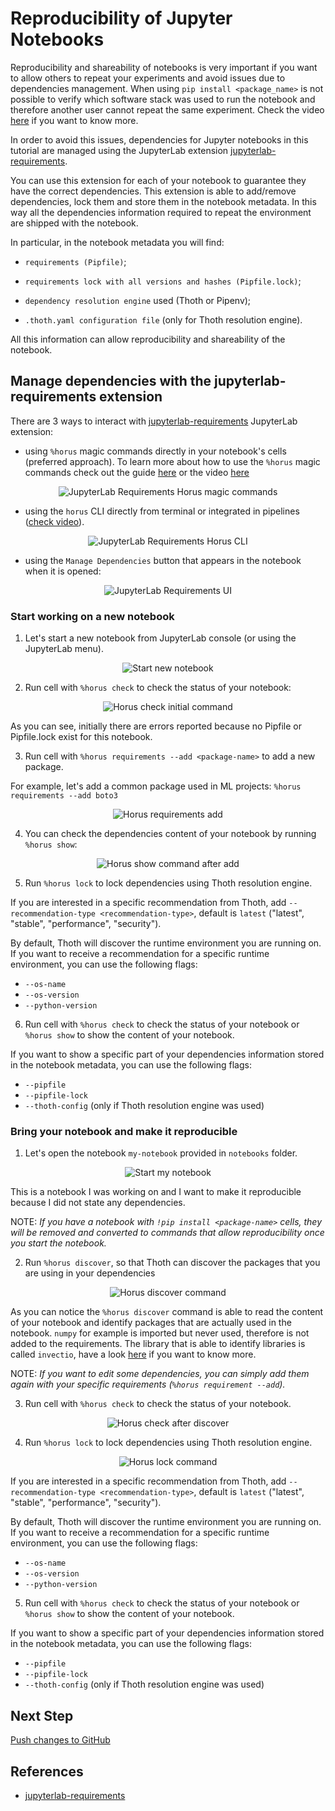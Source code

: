 # Reproducibility of Jupyter Notebooks

Reproducibility and shareability of notebooks is very important if you want to allow others to repeat your experiments and avoid issues due to dependencies management.
When using `pip install <package_name>` is not possible to verify which software stack was used to run the notebook and therefore another user cannot repeat the same experiment.
Check the video [here](https://www.youtube.com/watch?v=ifyQ2oSxjnU) if you want to know more.

In order to avoid this issues, dependencies for Jupyter notebooks in this tutorial are managed using the JupyterLab extension [jupyterlab-requirements][1].

You can use this extension for each of your notebook to guarantee they have the correct dependencies. This extension is able to add/remove dependencies, lock them and store them in the notebook metadata. In this way all the dependencies information required to repeat the environment are shipped with the notebook.

In particular, in the notebook metadata you will find:

- `requirements (Pipfile)`;

- `requirements lock with all versions and hashes (Pipfile.lock)`;

- `dependency resolution engine` used (Thoth or Pipenv);

- `.thoth.yaml configuration file` (only for Thoth resolution engine).

All this information can allow reproducibility and shareability of the notebook.


## Manage dependencies with the jupyterlab-requirements extension

There are 3 ways to interact with [jupyterlab-requirements][1] JupyterLab extension:

- using `%horus` magic commands directly in your notebook's cells (preferred approach). To learn more about how to use the `%horus` magic commands check out the guide [here](https://github.com/thoth-station/jupyterlab-requirements#horus-magic-command) or the video [here](https://www.youtube.com/watch?v=FjVxNTXO70I)

<div style="text-align:center">
<img alt="JupyterLab Requirements Horus magic commands" src="https://raw.githubusercontent.com/AICoE/manage-dependencies-tutorial/master/docs/images/JupyterLabRequirementsExtensionMC.png">
</div>

- using the `horus` CLI directly from terminal or integrated in pipelines ([check video](https://www.youtube.com/watch?v=fW0YKugL26g&t)).

<div style="text-align:center">
<img alt="JupyterLab Requirements Horus CLI" src="https://raw.githubusercontent.com/AICoE/manage-dependencies-tutorial/master/docs/images/JupyterLabRequirementsExtensionCLI.png">
</div>

- using the `Manage Dependencies` button that appears in the notebook when it is opened:

<div style="text-align:center">
<img alt="JupyterLab Requirements UI" src="https://raw.githubusercontent.com/AICoE/manage-dependencies-tutorial/master/docs/images/JupyterLabRequirementsExtension.jpg">
</div>


### Start working on a new notebook

1. Let's start a new notebook from JupyterLab console (or using the JupyterLab menu).

<div style="text-align:center">
<img alt="Start new notebook" src="https://raw.githubusercontent.com/AICoE/manage-dependencies-tutorial/master/docs/images/JupyterLabStartNewNotebook.png">
</div>

2. Run cell with `%horus check` to check the status of your notebook:

<div style="text-align:center">
<img alt="Horus check initial command" src="https://raw.githubusercontent.com/AICoE/manage-dependencies-tutorial/master/docs/images/JupyterLabHorusCheckInitial.png">
</div>

As you can see, initially there are errors reported because no Pipfile or Pipfile.lock exist for this notebook.

3. Run cell with `%horus requirements --add <package-name>` to add a new package. 

For example, let's add a common package used in ML projects: `%horus requirements --add boto3`

<div style="text-align:center">
<img alt="Horus requirements add" src="https://raw.githubusercontent.com/AICoE/manage-dependencies-tutorial/master/docs/images/JupyterLabHorusAdd.png">
</div>

4. You can check the dependencies content of your notebook by running `%horus show`:

<div style="text-align:center">
<img alt="Horus show command after add" src="https://raw.githubusercontent.com/AICoE/manage-dependencies-tutorial/master/docs/images/JupyterLabHorusShowAfterAdd.png">
</div>

5. Run `%horus lock` to lock dependencies using Thoth resolution engine.

If you are interested in a specific recommendation from Thoth, add `--recommendation-type <recommendation-type>`, default is `latest` ("latest", "stable", "performance", "security").

By default, Thoth will discover the runtime environment you are running on. If you want to receive a recommendation for a specific runtime environment, you can use the following flags:

- `--os-name`
- `--os-version`
- `--python-version`

6. Run cell with `%horus check` to check the status of your notebook or `%horus show` to show the content of your notebook.

If you want to show a specific part of your dependencies information stored in the notebook metadata, you can use the following flags:

- `--pipfile`
- `--pipfile-lock`
- `--thoth-config` (only if Thoth resolution engine was used)


### Bring your notebook and make it reproducible

1. Let's open the notebook `my-notebook` provided in `notebooks` folder.

<div style="text-align:center">
<img alt="Start my notebook" src="https://raw.githubusercontent.com/AICoE/manage-dependencies-tutorial/master/docs/images/JupyterLabStartExistingNotebook.png">
</div>

This is a notebook I was working on and I want to make it reproducible because I did not state any dependencies.

NOTE: _If you have a notebook with `!pip install <package-name>` cells, they will be removed and converted to commands that allow reproducibility once you start the notebook._

2. Run `%horus discover`, so that Thoth can discover the packages that you are using in your dependencies

<div style="text-align:center">
<img alt="Horus discover command" src="https://raw.githubusercontent.com/AICoE/manage-dependencies-tutorial/master/docs/images/JupyterLabHorusDiscover.png">
</div>

As you can notice the `%horus discover` command is able to read the content of your notebook and identify packages that are actually used in the notebook. `numpy` for example is imported but never used, therefore is not added to the requirements. The library that is able to identify libraries is called `invectio`, have a look [here](https://github.com/thoth-station/invectio) if you want to know more.

NOTE: _If you want to edit some dependencies, you can simply add them again with your specific requirements (`%horus requirement --add`)._

3. Run cell with `%horus check` to check the status of your notebook.

<div style="text-align:center">
<img alt="Horus check after discover" src="https://raw.githubusercontent.com/AICoE/manage-dependencies-tutorial/master/docs/images/JupyterLabHorusCheckAfterDiscover.png">
</div>

4. Run `%horus lock` to lock dependencies using Thoth resolution engine.

<div style="text-align:center">
<img alt="Horus lock command" src="https://raw.githubusercontent.com/AICoE/manage-dependencies-tutorial/master/docs/images/JupyterLabHorusLock.png">
</div>

If you are interested in a specific recommendation from Thoth, add `--recommendation-type <recommendation-type>`, default is `latest` ("latest", "stable", "performance", "security").

By default, Thoth will discover the runtime environment you are running on. If you want to receive a recommendation for a specific runtime environment, you can use the following flags:

- `--os-name`
- `--os-version`
- `--python-version`

5. Run cell with `%horus check` to check the status of your notebook or `%horus show` to show the content of your notebook.

If you want to show a specific part of your dependencies information stored in the notebook metadata, you can use the following flags:

- `--pipfile`
- `--pipfile-lock`
- `--thoth-config` (only if Thoth resolution engine was used)


## Next Step

[Push changes to GitHub](./push-changes.md)

## References

* [jupyterlab-requirements][1]

[1]: https://github.com/thoth-station/jupyterlab-requirements
